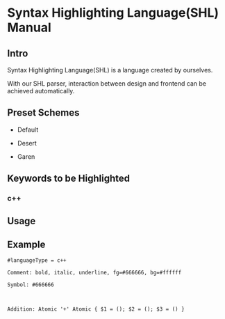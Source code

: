 # Syntax Highlighting Language(SHL) Manual

## Intro

Syntax Highlighting Language(SHL) is a language created by ourselves.

With our SHL parser, interaction between design and frontend can be achieved automatically.

## Preset Schemes

- Default

- Desert

- Garen

## Keywords to be Highlighted

### c++



## Usage

## Example

```
#languageType = c++

Comment: bold, italic, underline, fg=#666666, bg=#ffffff

Symbol: #666666



```



```
Addition: Atomic '+' Atomic { $1 = (); $2 = (); $3 = () }

```